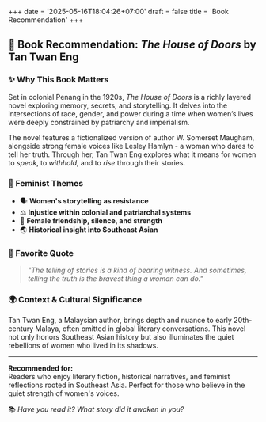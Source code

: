 +++
date = '2025-05-16T18:04:26+07:00'
draft = false
title = 'Book Recommendation'
+++

## 📖 Book Recommendation: *The House of Doors* by Tan Twan Eng

### ✨ Why This Book Matters

Set in colonial Penang in the 1920s, *The House of Doors* is a richly layered novel exploring memory, secrets, and storytelling. It delves into the intersections of race, gender, and power during a time when women’s lives were deeply constrained by patriarchy and imperialism.

The novel features a fictionalized version of author W. Somerset Maugham, alongside strong female voices like Lesley Hamlyn - a woman who dares to tell her truth. Through her, Tan Twan Eng explores what it means for women to *speak*, to *withhold*, and to *rise* through their stories.

### 🔑 Feminist Themes

- 🗣️ **Women's storytelling as resistance**  
- ⚖️ **Injustice within colonial and patriarchal systems**  
- 🌺 **Female friendship, silence, and strength**  
- 🌏 **Historical insight into Southeast Asian**

### 💬 Favorite Quote

> *"The telling of stories is a kind of bearing witness. And sometimes, telling the truth is the bravest thing a woman can do."*

### 🌍 Context & Cultural Significance

Tan Twan Eng, a Malaysian author, brings depth and nuance to early 20th-century Malaya, often omitted in global literary conversations. This novel not only honors Southeast Asian history but also illuminates the quiet rebellions of women who lived in its shadows.

---

**Recommended for:**  
Readers who enjoy literary fiction, historical narratives, and feminist reflections rooted in Southeast Asia. Perfect for those who believe in the quiet strength of women's voices.

📚 *Have you read it? What story did it awaken in you?*
